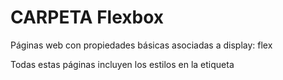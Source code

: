 # CARPETA Flexbox
Páginas web con propiedades básicas asociadas a display: flex

Todas estas páginas incluyen los estilos en la etiqueta <style>

Esta es una práctica poco recomendable, pero en este caso facilita el estudio sin necesidad de abrir HTML y CSS por separado
